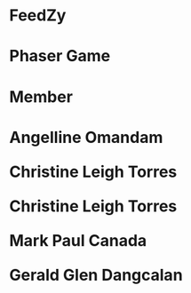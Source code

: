 # FeedZy

<h1>Phaser Game<h1/>
  
 <h1>Member<h1/>
 <p>Angelline Omandam<p/>
 <p>Christine Leigh Torres<p/>
 <p>Christine Leigh Torres<p/>
 <p>Mark Paul Canada<p/>
 <p>Gerald Glen Dangcalan<p/>
